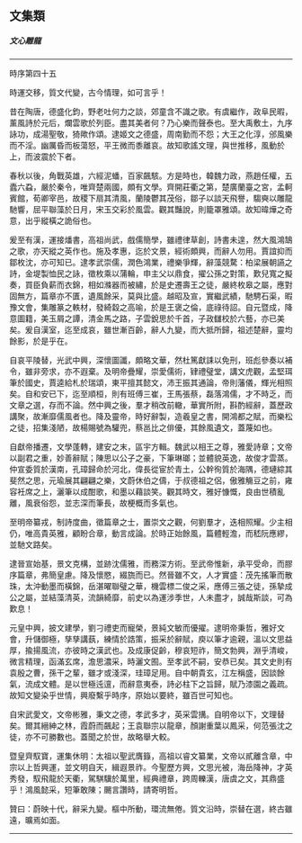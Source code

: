 

## 文集類

##### 文心雕龍

* * *

時序第四十五

時運交移，質文代變，古今情理，如可言乎！

昔在陶唐，德盛化鈞，野老吐何力之談，郊童含不識之歌。有虞繼作，政阜民暇，薰風詩於元后，爛雲歌於列臣。盡其美者何？乃心樂而聲泰也。至大禹敷土，九序詠功，成湯聖敬，猗歟作頌。逮姬文之德盛，周南勤而不怨；大王之化淳，邠風樂而不淫。幽厲昏而板蕩怒，平王微而黍離哀。故知歌謠文理，與世推移，風動於上，而波震於下者。

春秋以後，角戰英雄，六經泥蟠，百家飆駭。方是時也，韓魏力政，燕趙任權，五蠹六蝨，嚴於秦令，唯齊楚兩國，頗有文學。齊開莊衢之第，楚廣蘭臺之宮，孟軻賓館，荀卿宰邑，故稷下扇其清風，蘭陵鬱其茂俗，鄒子以談天飛譽，騶奭以雕龍馳響，屈平聯藻於日月，宋玉交彩於風雲。觀其豔說，則籠罩雅頌。故知暐燁之奇意，出乎縱橫之詭俗也。

爰至有漢，運接燔書，高祖尚武，戲儒簡學，雖禮律草創，詩書未遑，然大風鴻鵠之歌，亦天縱之英作也。施及孝惠，迄於文景，經術頗興，而辭人勿用。賈誼抑而鄒枚沈，亦可知已。逮孝武崇儒，潤色鴻業，禮樂爭輝，辭藻競騖：柏梁展朝讌之詩，金堤製恤民之詠，徵枚乘以蒲輪，申主父以鼎食，擢公孫之對策，歎兒寬之擬奏，買臣負薪而衣錦，相如滌器而被繡，於是史遷壽王之徒，嚴終枚皋之屬，應對固無方，篇章亦不匱，遺風餘采，莫與比盛。越昭及宣，實繼武績，馳騁石渠，暇豫文會，集雕篆之軼材，發綺縠之高喻，於是王褒之倫，底祿待詔。自元暨成，降意圖籍，美玉屑之譚，清金馬之路，子雲銳思於千首，子政讎校於六藝，亦已美矣。爰自漢室，迄至成哀，雖世漸百齡，辭人九變，而大抵所歸，祖述楚辭，靈均餘影，於是乎在。

自哀平陵替，光武中興，深懷圖讖，頗略文華，然杜篤獻誄以免刑，班彪參奏以補令，雖非旁求，亦不遐棄。及明帝疊耀，崇愛儒術，肄禮璧堂，講文虎觀，孟堅珥筆於國史，賈逵給札於瑞頌，東平擅其懿文，沛王振其通論，帝則藩儀，輝光相照矣。自和安已下，迄至順桓，則有班傅三崔，王馬張蔡，磊落鴻儒，才不時乏，而文章之選，存而不論。然中興之後，羣才稍改前轍，華實所附，斟酌經辭，蓋歷政講聚，故漸靡儒風者也。降及靈帝，時好辭製，造羲皇之書，開鴻都之賦，而樂松之徒，招集淺陋，故楊賜號為驩兜，蔡邕比之俳優，其餘風遺文，蓋蔑如也。

自獻帝播遷，文學蓬轉，建安之末，區宇方輯。魏武以相王之尊，雅愛詩章；文帝以副君之重，妙善辭賦；陳思以公子之豪，下筆琳瑯；並體貌英逸，故俊才雲蒸。仲宣委質於漢南，孔璋歸命於河北，偉長從宦於青土，公幹徇質於海隅，德璉綜其斐然之思，元瑜展其翩翩之樂，文蔚休伯之儔，于叔德祖之侶，傲雅觴豆之前，雍容衽席之上，灑筆以成酣歌，和墨以藉談笑。觀其時文，雅好慷慨，良由世積亂離，風衰俗怨，並志深而筆長，故梗概而多氣也。

至明帝纂戎，制詩度曲，徵篇章之士，置崇文之觀，何劉羣才，迭相照耀。少主相仍，唯高貴英雅，顧盼合章，動言成論。於時正始餘風，篇體輕澹，而嵇阮應繆，並馳文路矣。

逮晉宣始基，景文克構，並跡沈儒雅，而務深方術。至武帝惟新，承平受命，而膠序篇章，弗簡皇慮。降及懷愍，綴旒而已。然晉雖不文，人才實盛：茂先搖筆而散珠，太沖動墨而橫錦，岳湛曜聯璧之華，機雲標二俊之采，應傅三張之徒，孫摯成公之屬，並結藻清英，流韻綺靡，前史以為運涉季世，人未盡才，誠哉斯談，可為歎息！

元皇中興，披文建學，劉刁禮吏而寵榮，景純文敏而優擢。逮明帝秉哲，雅好文會，升儲御極，孳孳講蓺，練情於誥策，振采於辭賦，庾以筆才逾親，溫以文思益厚，揄揚風流，亦彼時之漢武也。及成康促齡，穆哀短祚，簡文勃興，淵乎清峻，微言精理，函滿玄席，澹思濃采，時灑文囿。至孝武不嗣，安恭已矣。其文史則有袁殷之曹，孫干之輩，雖才或淺深，珪璋足用。自中朝貴玄，江左稱盛，因談餘氣，流成文體。是以世極迍邅，而辭意夷泰，詩必柱下之旨歸，賦乃漆園之義疏。故知文變染乎世情，興廢繫乎時序，原始以要終，雖百世可知也。

自宋武愛文，文帝彬雅，秉文之德，孝武多才，英采雲搆。自明帝以下，文理替矣。爾其縉紳之林，霞蔚而飆起；王袁聯宗以龍章，顏謝重葉以鳳采，何范張沈之徒，亦不可勝數也。蓋聞之於世，故略舉大較。

暨皇齊馭寶，運集休明：太祖以聖武膺籙，高祖以睿文纂業，文帝以貳離含章，中宗以上哲興運，並文明自天，緝遐景祚。今聖歷方興，文思光被，海岳降神，才英秀發，馭飛龍於天衢，駕騏驥於萬里，經典禮章，跨周轢漢，唐虞之文，其鼎盛乎！鴻風懿采，短筆敢陳；颺言讚時，請寄明哲。

贊曰：蔚映十代，辭采九變。樞中所動，環流無倦。質文沿時，崇替在選，終古雖遠，曠焉如面。

* * *

